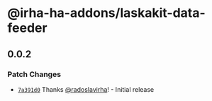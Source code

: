 # @irha-ha-addons/laskakit-data-feeder

## 0.0.2

### Patch Changes

- [`7a391d0`](https://github.com/radoslavirha/ha-addons/commit/7a391d07190ac976d711279ba914b2b2715ef96c) Thanks [@radoslavirha](https://github.com/radoslavirha)! - Initial release
